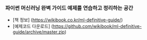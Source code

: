 ### 파이썬 머신러닝 완벽 가이드 예제를 연습하고 정리하는 공간
- [책 정보] (https://wikibook.co.kr/ml-definitive-guide/)
- [예제코드 다운로드] (https://github.com/wikibook/ml-definitive-guide/archive/master.zip)
